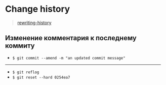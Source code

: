 # Change history

> [rewriting-history](https://www.atlassian.com/ru/git/tutorials/rewriting-history)

## Изменение комментария к последнему коммиту

- `$ git commit --amend -m "an updated commit message"`

--- 

- `$ git reflog`
- `$ git reset --hard 0254ea7`
